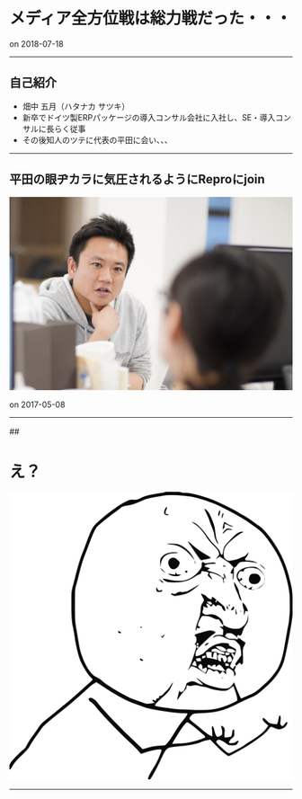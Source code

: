 # メディア全方位戦は総力戦だった・・・

on 2018-07-18

---

## 自己紹介

- 畑中 五月（ハタナカ サツキ）
- 新卒でドイツ製ERPパッケージの導入コンサル会社に入社し、SE・導入コンサルに長らく従事
- その後知人のツテに代表の平田に会い、、、

---

## 平田の眼ヂカラに気圧されるようにReproにjoin
![](/assets/pictures/平田さん目力.png)

on 2017-05-08

---

##　

# え？
![](/assets/images/oh.png)

---
